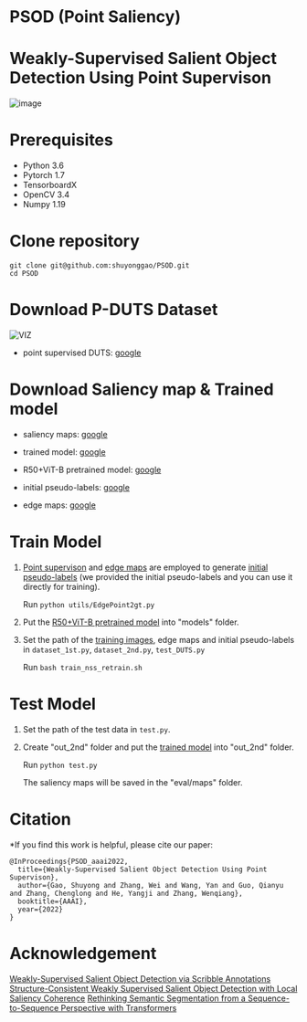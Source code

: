 # PSOD (Point Saliency)
# Weakly-Supervised Salient Object Detection Using Point Supervison


![image](https://user-images.githubusercontent.com/34783695/159275127-1a6bd023-5b97-427a-9f5c-4b4854656415.png)


# Prerequisites
- Python 3.6
- Pytorch 1.7
- TensorboardX
- OpenCV 3.4
- Numpy 1.19

# Clone repository
```
git clone git@github.com:shuyonggao/PSOD.git
cd PSOD
```


# Download P-DUTS Dataset
![VIZ](https://user-images.githubusercontent.com/34783695/165979177-3ecef77f-d553-4747-97f7-2f7788c2adad.png)

* point supervised DUTS: [google](https://drive.google.com/file/d/1ZV2Bk1nZ3GRqcVvrabybSKT8N-1XsSH8/view?usp=sharing)

# Download Saliency map & Trained model
* saliency maps: [google](https://drive.google.com/file/d/1TqIOXidkxkhq9nI0KBMApREam-EMnnr-/view?usp=sharing)

* trained model: [google](https://drive.google.com/file/d/1S8za3FiPalP0wRqazjj060wm1Sc3XwrB/view?usp=sharing)

* R50+ViT-B pretrained model: [google]()

* initial pseudo-labels: [google](https://drive.google.com/file/d/1TqIOXidkxkhq9nI0KBMApREam-EMnnr-/view?usp=sharing)

* edge maps: [google](https://drive.google.com/file/d/1Juzi-TZJfrB9iv_4UOYs60qn2VpZ033h/view?usp=sharing)



# Train Model

1. [Point supervison](https://drive.google.com/file/d/1ZV2Bk1nZ3GRqcVvrabybSKT8N-1XsSH8/view?usp=sharing) and [edge maps]() are employed to generate [initial pseudo-labels](https://drive.google.com/file/d/1TqIOXidkxkhq9nI0KBMApREam-EMnnr-/view?usp=sharing) (we provided the initial pseudo-labels and you can use it directly for training).

    Run ```python utils/EdgePoint2gt.py```

2. Put the [R50+ViT-B pretrained model]() into "models" folder.

3. Set the path of the [training images](http://saliencydetection.net/duts/), edge maps and initial pseudo-labels in ```dataset_1st.py```, ```dataset_2nd.py```, ```test_DUTS.py```

    Run ```bash train_nss_retrain.sh```
# Test Model

1. Set the path of the test data in ```test.py```.

2. Create "out_2nd" folder and put the [trained model](https://drive.google.com/file/d/1S8za3FiPalP0wRqazjj060wm1Sc3XwrB/view?usp=sharing) into "out_2nd" folder.

    Run ```python test.py```

    The saliency maps will be saved in the "eval/maps" folder.

# Citation

*If you find this work is helpful, please cite our paper:
```
@InProceedings{PSOD_aaai2022,
  title={Weakly-Supervised Salient Object Detection Using Point Supervison},
  author={Gao, Shuyong and Zhang, Wei and Wang, Yan and Guo, Qianyu and Zhang, Chenglong and He, Yangji and Zhang, Wenqiang},
  booktitle={AAAI},
  year={2022}
}
```

# Acknowledgement
[Weakly-Supervised Salient Object Detection via Scribble Annotations](https://github.com/JingZhang617/Scribble_Saliency)
[Structure-Consistent Weakly Supervised Salient Object Detection with Local Saliency Coherence]()
[Rethinking Semantic Segmentation from a Sequence-to-Sequence Perspective with Transformers]()

